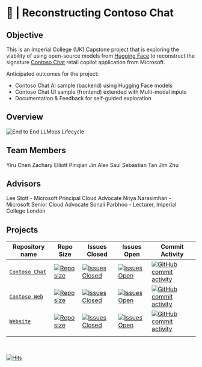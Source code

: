 # 🤗 | Reconstructing Contoso Chat 

## Objective

This is an Imperial College (UK) Capstone project that is exploring the viability of using open-source models from [Hugging Face](https://huggingface.co) to reconstruct the signature [Contoso Chat](https://github.com/Azure-Samples/contoso-chat) retail copilot application from Microsoft. 

Anticipated outcomes for the project:
 - Contoso Chat AI sample (backend) using Hugging Face models
 - Contoso Chat UI sample (frontend) extended with Multi-modal inputs
 - Documentation & Feedback for self-guided exploration

## Overview

![End to End LLMops Lifecycle](https://azure.github.io/Cloud-Native/assets/images/llm-app-lifecycle-6509347ca42b47d5c7ae425b890e5efe.png)

## Team Members
Yiru Chen
Zachary Elliott
Pinqian Jin
Alex Saul
Sebastian Tan
Jim Zhu

## Advisors
Lee Stott - Microsoft Principal Cloud Advocate
Nitya Narasimhan - Microsoft Senior Cloud Advocate
Sonali Parbhoo - Lecturer, Imperial College London

## Projects

| Repository name | Repo Size | Issues Closed | Issues Open | Commit Activity |
| --- | --- | --- |--- |--- |
| [`Contoso Chat`](https://github.com/Microsoft-Contoso-Group-Project/contoso-chat-backend) | [![Repo size](https://img.shields.io/github/repo-size/Microsoft-Contoso-Group-Project/contoso-chat-backend.svg?style=for-the-badge)](https://github.com/Microsoft-Contoso-Group-Project/contoso-chat-backend) | [![Issues Closed](https://img.shields.io/github/issues-closed/Microsoft-Contoso-Group-Project/contoso-chat-backend.svg?style=for-the-badge)](https://github.com/Microsoft-Contoso-Group-Project/contoso-chat-backend/forks) | [![Issues Open](https://img.shields.io/github/issues/Microsoft-Contoso-Group-Project/contoso-chat-backend.svg?style=for-the-badge)](https://github.com/Microsoft-Contoso-Group-Project/contoso-chat-backend/issues)  | [![GitHub commit activity](https://img.shields.io/github/commit-activity/t/Microsoft-Contoso-Group-Project/contoso-chat-backend.svg?style=for-the-badge)](https://github.com/Microsoft-Contoso-Group-Project/contoso-chat-backend/commits/main/) |
| [`Contoso Web`](https://github.com/Microsoft-Contoso-Group-Project/contoso-web) | [![Repo size](https://img.shields.io/github/repo-size/Microsoft-Contoso-Group-Project/contoso-web.svg?style=for-the-badge)](https://github.com/Microsoft-Contoso-Group-Project/contoso-web) | [![Issues Closed](https://img.shields.io/github/issues-closed/Microsoft-Contoso-Group-Project/contoso-web.svg?style=for-the-badge)](https://github.com/Microsoft-Contoso-Group-Project/contoso-web/forks) | [![Issues Open](https://img.shields.io/github/issues/Microsoft-Contoso-Group-Project/contoso-web.svg?style=for-the-badge)](https://github.com/Microsoft-Contoso-Group-Project/contoso-web/issues)  | [![GitHub commit activity](https://img.shields.io/github/commit-activity/t/Microsoft-Contoso-Group-Project/contoso-web.svg?style=for-the-badge)](https://github.com/Microsoft-Contoso-Group-Project/contoso-web/commits/main/) |
| [`Website`](https://github.com/Microsoft-Contoso-Group-Project/website) | [![Repo size](https://img.shields.io/github/repo-size/Microsoft-Contoso-Group-Project/website.svg?style=for-the-badge)](https://github.com/Microsoft-Contoso-Group-Project/website) | [![Issues Closed](https://img.shields.io/github/issues-closed/Microsoft-Contoso-Group-Project/website.svg?style=for-the-badge)](https://github.com/Microsoft-Contoso-Group-Project/website/forks) | [![Issues Open](https://img.shields.io/github/issues/Microsoft-Contoso-Group-Project/website.svg?style=for-the-badge)](https://github.com/Microsoft-Contoso-Group-Project/website/issues)  | [![GitHub commit activity](https://img.shields.io/github/commit-activity/t/Microsoft-Contoso-Group-Project/website.svg?style=for-the-badge)](https://github.com/Microsoft-Contoso-Group-Project/website/commits/main/) |
| | | | | |
<br/>


[![Hits](https://hits.sh/github.com/Microsoft-Contoso-Group-Project.svg?color=97ca00)](https://hits.sh/github.com/Microsoft-Contoso-Group-Project/) 
